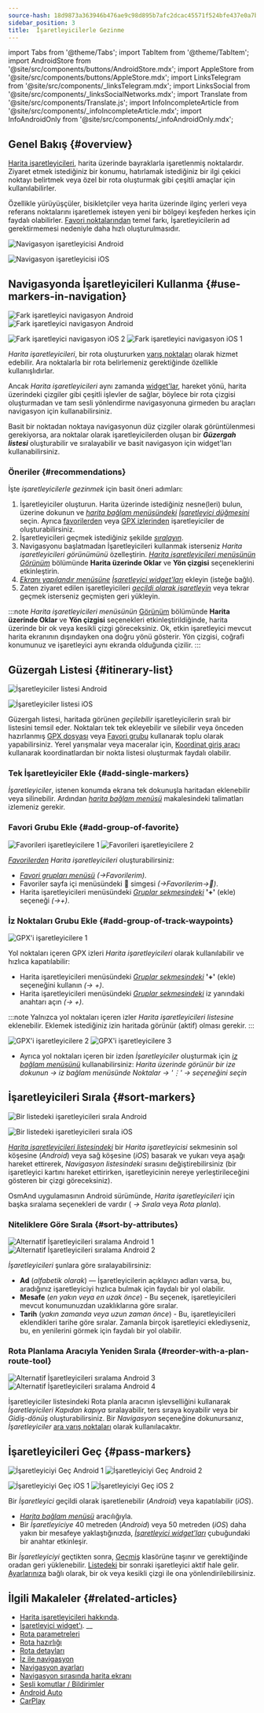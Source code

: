 ```yaml
---
source-hash: 18d9873a363946b476ae9c98d895b7afc2dcac45571f524bfe437e0a7bba8153
sidebar_position: 3
title:  İşaretleyicilerle Gezinme
---
```

import Tabs from '@theme/Tabs';
import TabItem from '@theme/TabItem';
import AndroidStore from '@site/src/components/buttons/AndroidStore.mdx';
import AppleStore from '@site/src/components/buttons/AppleStore.mdx';
import LinksTelegram from '@site/src/components/_linksTelegram.mdx';
import LinksSocial from '@site/src/components/_linksSocialNetworks.mdx';
import Translate from '@site/src/components/Translate.js';
import InfoIncompleteArticle from '@site/src/components/_infoIncompleteArticle.mdx';
import InfoAndroidOnly from '@site/src/components/_infoAndroidOnly.mdx';




## Genel Bakış {#overview}

[Harita işaretleyicileri](../../personal/markers.md), harita üzerinde bayraklarla işaretlenmiş noktalardır. Ziyaret etmek istediğiniz bir konumu, hatırlamak istediğiniz bir ilgi çekici noktayı belirtmek veya özel bir rota oluşturmak gibi çeşitli amaçlar için kullanılabilirler.

Özellikle yürüyüşçüler, bisikletçiler veya harita üzerinde ilginç yerleri veya referans noktalarını işaretlemek isteyen yeni bir bölgeyi keşfeden herkes için faydalı olabilirler. [Favori noktalarından](../../personal/favorites.md) temel farkı, İşaretleyicilerin ad gerektirmemesi nedeniyle daha hızlı oluşturulmasıdır.

<Tabs groupId="operating-systems" queryString="current-os">

<TabItem value="android" label="Android">  

![Navigasyon işaretleyicisi Android](@site/static/img/navigation/marker/navigation_marker_android.png)

</TabItem>

<TabItem value="ios" label="iOS">

![Navigasyon işaretleyicisi iOS](@site/static/img/navigation/marker/navigation_marker_ios.png)

</TabItem>

</Tabs>


## Navigasyonda İşaretleyicileri Kullanma {#use-markers-in-navigation}

<Tabs groupId="operating-systems" queryString="current-os">

<TabItem value="android" label="Android">  

 ![Fark işaretleyici navigasyon Android](@site/static/img/navigation/marker/markers_ex_andr_2.png) ![Fark işaretleyici navigasyon Android](@site/static/img/navigation/marker/markers_ex_andr_1.png)

</TabItem>

<TabItem value="ios" label="iOS">

![Fark işaretleyici navigasyon iOS 2](@site/static/img/navigation/marker/markers_ex_ios_2.png) ![Fark işaretleyici navigasyon iOS 1](@site/static/img/navigation/marker/markers_ex_ios_1.png)

</TabItem>

</Tabs>

*Harita işaretleyicileri*, bir rota oluştururken [varış noktaları](./route-navigation#set-destinations) olarak hizmet edebilir. Ara noktalarla bir rota belirlemeniz gerektiğinde özellikle kullanışlıdırlar.

Ancak *Harita işaretleyicileri* aynı zamanda [widget'lar](../../widgets/markers.md), hareket yönü, harita üzerindeki çizgiler gibi çeşitli işlevler de sağlar, böylece bir rota çizgisi oluşturmadan ve tam sesli yönlendirme navigasyonuna girmeden bu araçları navigasyon için kullanabilirsiniz.

Basit bir noktadan noktaya navigasyonun düz çizgiler olarak görüntülenmesi gerekiyorsa, ara noktalar olarak işaretleyicilerden oluşan bir ***Güzergah listesi*** oluşturabilir ve sıralayabilir ve basit navigasyon için widget'ları kullanabilirsiniz.


### Öneriler {#recommendations}

İşte *işaretleyicilerle gezinmek* için basit öneri adımları:

1. İşaretleyiciler oluşturun. Harita üzerinde istediğiniz nesne(leri) bulun, üzerine dokunun ve *[harita bağlam menüsündeki](../../map/map-context-menu.md#add--edit-marker)* *[İşaretleyici düğmesini](../../personal/markers.md#add--edit-markers)* seçin. Ayrıca [favorilerden](#add-group-of-favorite) veya [GPX izlerinden](#add-group-of-track-waypoints) işaretleyiciler de oluşturabilirsiniz.
2. İşaretleyicileri geçmek istediğiniz şekilde [*sıralayın*](#sort-markers).
3. Navigasyonu başlatmadan İşaretleyicileri kullanmak isterseniz *Harita işaretleyicileri görünümünü* özelleştirin. *[Harita işaretleyicileri menüsünün](../../personal/markers.md#actions)* *[Görünüm](../../personal/markers.md#appearance-on-the-map)* bölümünde **Harita üzerinde Oklar** ve **Yön çizgisi** seçeneklerini etkinleştirin.
4. *[Ekranı yapılandır menüsüne](../../widgets/configure-screen.md)* *[İşaretleyici widget'ları](../../personal/markers.md#markers)* ekleyin (isteğe bağlı).
5. Zaten ziyaret edilen işaretleyicileri [*geçildi olarak işaretleyin*](#pass-markers) veya tekrar geçmek isterseniz geçmişten geri yükleyin.

:::note
*Harita işaretleyicileri menüsünün* [Görünüm](../../personal/markers.md#appearance-on-the-map) bölümünde **Harita üzerinde Oklar** ve **Yön çizgisi** seçenekleri etkinleştirildiğinde, harita üzerinde bir ok veya kesikli çizgi göreceksiniz. Ok, etkin işaretleyici mevcut harita ekranının dışındayken ona doğru yönü gösterir. Yön çizgisi, coğrafi konumunuz ve işaretleyici aynı ekranda olduğunda çizilir.
:::


## Güzergah Listesi {#itinerary-list}

<Tabs groupId="operating-systems" queryString="current-os">

<TabItem value="android" label="Android">  

![İşaretleyiciler listesi Android](@site/static/img/navigation/marker/markers_list_andr.png)

</TabItem>

<TabItem value="ios" label="iOS">

![İşaretleyiciler listesi iOS](@site/static/img/navigation/marker/markers_list_ios.png)

</TabItem>

</Tabs>


Güzergah listesi, haritada görünen *geçilebilir* işaretleyicilerin sıralı bir listesini temsil eder. Noktaları tek tek ekleyebilir ve silebilir veya önceden hazırlanmış [GPX dosyası](#add-group-of-track-waypoints) veya [Favori grubu](#add-group-of-favorite) kullanarak toplu olarak yapabilirsiniz. Yerel yarışmalar veya maceralar için, [Koordinat giriş aracı](../../plan-route/coordinate-input.md) kullanarak koordinatlardan bir nokta listesi oluşturmak faydalı olabilir.


### Tek İşaretleyiciler Ekle {#add-single-markers}

*İşaretleyiciler*, istenen konumda ekrana tek dokunuşla haritadan eklenebilir veya silinebilir. Ardından *[harita bağlam menüsü](../../map/map-context-menu.md#add--edit-marker)* makalesindeki talimatları izlemeniz gerekir.


### Favori Grubu Ekle {#add-group-of-favorite}

<InfoAndroidOnly />

![Favorileri işaretleyicilere 1](@site/static/img/navigation/marker/markers_favorites_andr_3.png) ![Favorileri işaretleyicilere 2](@site/static/img/navigation/marker/markers_favorites_andr_2.png)

*[Favorilerden](../../personal/favorites.md)* *Harita işaretleyicileri* oluşturabilirsiniz:

- *[Favori grupları menüsü](../../personal/favorites.md#favorite-group-actions)* *(<Translate android="true" ids="shared_string_menu,shared_string_my_places"/>→Favorilerim)*.
- Favoriler sayfa içi menüsündeki &#128681; simgesi *(<Translate android="true" ids="shared_string_menu,shared_string_my_places"/>→Favorilerim→&#128681;)*.
- Harita işaretleyicileri menüsündeki *[Gruplar sekmesindeki](../../personal/markers.md#marker-groups)* **'+'** (ekle) seçeneği *(<Translate android="true" ids="shared_string_menu,map_markers,shared_string_groups"/>→+)*.


### İz Noktaları Grubu Ekle {#add-group-of-track-waypoints}

<InfoAndroidOnly />

![GPX'i işaretleyicilere 1](@site/static/img/navigation/marker/track_to_markers_andr.png)

Yol noktaları içeren GPX izleri *Harita işaretleyicileri* olarak kullanılabilir ve hızlıca kapatılabilir:

- Harita işaretleyicileri menüsündeki *[Gruplar sekmesindeki](../../personal/markers.md#marker-groups)* **'+'** (ekle) seçeneğini kullanın *(<Translate android="true" ids="shared_string_menu,map_markers,shared_string_groups"/>→ +)*.
- Harita işaretleyicileri menüsündeki *[Gruplar sekmesindeki](../../personal/markers.md#marker-groups)* iz yanındaki anahtarı açın *(<Translate android="true" ids="shared_string_menu,map_markers,shared_string_groups"/>→ +)*.

:::note
Yalnızca yol noktaları içeren izler *Harita işaretleyicileri listesine* eklenebilir. Eklemek istediğiniz izin haritada görünür (aktif) olması gerekir.
:::

![GPX'i işaretleyicilere 2](@site/static/img/navigation/marker/track_to_markers_andr_2.png) ![GPX'i işaretleyicilere 3](@site/static/img/navigation/marker/track_to_markers_andr_3.png)

- Ayrıca yol noktaları içeren bir izden *İşaretleyiciler* oluşturmak için *[iz bağlam menüsünü](../../map/tracks/track-context-menu.md#points--waypoints)* kullanabilirsiniz: *Harita üzerinde görünür bir ize dokunun → iz bağlam menüsünde Noktalar → '&#8942;' → <Translate android="true" ids="add_group_to_markers"/> seçeneğini seçin*


## İşaretleyicileri Sırala {#sort-markers}

<Tabs groupId="operating-systems" queryString="current-os">

<TabItem value="android" label="Android">  

![Bir listedeki işaretleyicileri sırala Android](@site/static/img/navigation/marker/sort_markers_andr.png)

</TabItem>

<TabItem value="ios" label="iOS">

![Bir listedeki işaretleyicileri sırala iOS](@site/static/img/navigation/marker/sort_markers_ios.png)

</TabItem>

</Tabs>

*[Harita işaretleyicileri listesindeki](../../personal/markers.md#itinerary-list)* bir *Harita işaretleyicisi* sekmesinin sol köşesine (*Android*) veya sağ köşesine (*iOS*) basarak ve yukarı veya aşağı hareket ettirerek, *Navigasyon listesindeki* sırasını değiştirebilirsiniz (bir işaretleyici kartını hareket ettirirken, işaretleyicinin nereye yerleştirileceğini gösteren bir çizgi göreceksiniz).

OsmAnd uygulamasının Android sürümünde, *Harita işaretleyicileri* için başka sıralama seçenekleri de vardır (*<Translate android="true" ids="shared_string_menu,map_markers,shared_string_more"/> →* *Sırala* veya *Rota planla*).


### Niteliklere Göre Sırala {#sort-by-attributes}

<Tabs groupId="operating-systems" queryString="current-os">

<TabItem value="android" label="Android">  

![Alternatif İşaretleyicileri sıralama Android 1](@site/static/img/navigation/marker/sorting_markers_andr_1.png) ![Alternatif İşaretleyicileri sıralama Android 2](@site/static/img/navigation/marker/sorting_markers_andr_2.png)

</TabItem>

<TabItem value="ios" label="iOS">

<InfoAndroidOnly />

</TabItem>

</Tabs>

*İşaretleyicileri* şunlara göre sıralayabilirsiniz:

- **Ad** (*alfabetik olarak*) — İşaretleyicilerin açıklayıcı adları varsa, bu, aradığınız işaretleyiciyi hızlıca bulmak için faydalı bir yol olabilir.
- **Mesafe** (*en yakın veya en uzak önce*) - Bu seçenek, işaretleyicileri mevcut konumunuzdan uzaklıklarına göre sıralar.
- **Tarih** (*yakın zamanda veya uzun zaman önce*) - Bu, işaretleyicileri eklendikleri tarihe göre sıralar. Zamanla birçok işaretleyici eklediyseniz, bu, en yenilerini görmek için faydalı bir yol olabilir.


### Rota Planlama Aracıyla Yeniden Sırala {#reorder-with-a-plan-route-tool}

<InfoAndroidOnly />

![Alternatif İşaretleyicileri sıralama Android 3](@site/static/img/navigation/marker/sorting_markers_andr_3.png) ![Alternatif İşaretleyicileri sıralama Android 4](@site/static/img/navigation/marker/sorting_markers_andr_4.png)

İşaretleyiciler listesindeki Rota planla aracının işlevselliğini kullanarak *İşaretleyicileri* *Kapıdan kapıya* sıralayabilir, ters sıraya koyabilir veya bir *Gidiş-dönüş* oluşturabilirsiniz. Bir *Navigasyon* seçeneğine dokunursanız, *İşaretleyiciler* [ara varış noktaları](../setup/route-navigation.md#intermediate-destinations) olarak kullanılacaktır.


## İşaretleyicileri Geç {#pass-markers}

<Tabs groupId="operating-systems" queryString="current-os">

<TabItem value="android" label="Android">  

![İşaretleyiciyi Geç Android 1](@site/static/img/navigation/marker/pass_markers_andr_1.png) ![İşaretleyiciyi Geç Android 2](@site/static/img/navigation/marker/pass_markers_andr_2.png)

</TabItem>

<TabItem value="ios" label="iOS">

![İşaretleyiciyi Geç iOS 1](@site/static/img/navigation/marker/pass_markers_ios_1.png) ![İşaretleyiciyi Geç iOS 2](@site/static/img/navigation/marker/pass_markers_ios_2.png)

</TabItem>

</Tabs>

Bir *İşaretleyici* geçildi olarak işaretlenebilir (*Android*) veya kapatılabilir (*iOS*).

- *[Harita bağlam menüsü](../../map/map-context-menu.md#add--edit-marker)* aracılığıyla.
- Bir *İşaretleyiciye* 40 metreden (*Android*) veya 50 metreden (*iOS*) daha yakın bir mesafeye yaklaştığınızda, *[İşaretleyici widget'ları](../../widgets/markers.md#top-bar-widget)* çubuğundaki bir anahtar etkinleşir.

Bir *İşaretleyiciyi* geçtikten sonra, [Geçmiş](../../personal/markers.md#history) klasörüne taşınır ve gerektiğinde oradan geri yüklenebilir. [Listedeki](#itinerary-list) bir sonraki işaretleyici aktif hale gelir. [Ayarlarınıza](#use-markers-in-navigation) bağlı olarak, bir ok veya kesikli çizgi ile ona yönlendirilebilirsiniz.


## İlgili Makaleler {#related-articles}

- [Harita işaretleyicileri hakkında](../../personal/markers.md).
- [İşaretleyici widget'ı](../../widgets/markers.md).
__
- [Rota parametreleri](../routing/osmand-routing.md#routing-types)
- [Rota hazırlığı](./route-navigation.md)
- [Rota detayları](./route-details.md)
- [İz ile navigasyon](./gpx-navigation.md)
- [Navigasyon ayarları](../guidance/navigation-settings.md)
- [Navigasyon sırasında harita ekranı](../guidance/map-during-navigation.md)
- [Sesli komutlar / Bildirimler](../guidance/voice-navigation.md)
- [Android Auto](../auto-car.md)
- [CarPlay](../car-play.md)